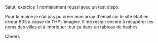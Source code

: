 Salut,
exercice 1 normalement réussi avec un test dispo.

Pour la mairie je n'ai pas pu créer mon array d'email car le site était en erreur 505 à cause de THP j'imagine. Il me restait encore à récupérer les noms des villes et à imbriquer tout ça dans un tableau de hashes.

Cheers
